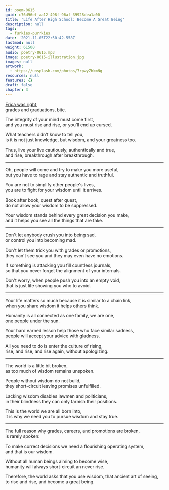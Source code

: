 ```yaml
---
id: poem-0615
guid: c76d96ef-aa12-498f-96af-39928dea1a00
title: 'Life After High School: Become A Great Being'
description: null
tags:
  - furkies-purrkies
date: '2021-11-05T22:50:42.558Z'
lastmod: null
weight: 61500
audio: poetry-0615.mp3
image: poetry-0615-illustration.jpg
images: null
artwork:
  - https://unsplash.com/photos/7rpwyZhkmNg
resources: null
features: {}
draft: false
chapter: 3
---
```


[Erica was right](https://www.youtube.com/watch?v=9M4tdMsg3ts),\
grades and graduations, bite.

The integrity of your mind must come first,\
and you must rise and rise, or you'll end up cursed.

What teachers didn't know to tell you,\
is it is not just knowledge, but wisdom, and your greatness too.

Thus, live your live cautiously, authentically and true,\
and rise, breakthrough after breakthrough.

---

Oh, people will come and try to make you more useful,\
but you have to rage and stay authentic and truthful.

You are not to simplify other people's lives,\
you are to fight for your wisdom until it arrives.

Book after book, quest after quest,\
do not allow your wisdom to be suppressed.

Your wisdom stands behind every great decision you make,\
and it helps you see all the things that are fake.

---

Don't let anybody crush you into being sad,\
or control you into becoming mad.

Don't let them trick you with grades or promotions,\
they can't see you and they may even have no emotions.

If something is attacking you fill countless journals,\
so that you never forget the alignment of your internals.

Don't worry, when people push you into an empty void,\
that is just life showing you who to avoid.

---

Your life matters so much because it is similar to a chain link,\
when you share wisdom it helps others think.

Humanity is all connected as one family, we are one,\
one people under the sun.

Your hard earned lesson help those who face similar sadness,\
people will accept your advice with gladness.

All you need to do is enter the culture of rising,\
rise, and rise, and rise again, without apologizing.

---

The world is a little bit broken,\
as too much of wisdom remains unspoken.

People without wisdom do not build,\
they short-circuit leaving promises unfulfilled.

Lacking wisdom disables lawmen and politicians,\
in their blindness they can only tarnish their positions.

This is the world we are all born into,\
it is why we need you to pursue wisdom and stay true.

---

The full reason why grades, careers, and promotions are broken,\
is rarely spoken:

To make correct decisions we need a flourishing operating system,\
and that is our wisdom.

Without all human beings aiming to become wise,\
humanity will always short-circuit an never rise.

Therefore, the world asks that you use wisdom, that ancient art of seeing,\
to rise and rise, and become a great being.
